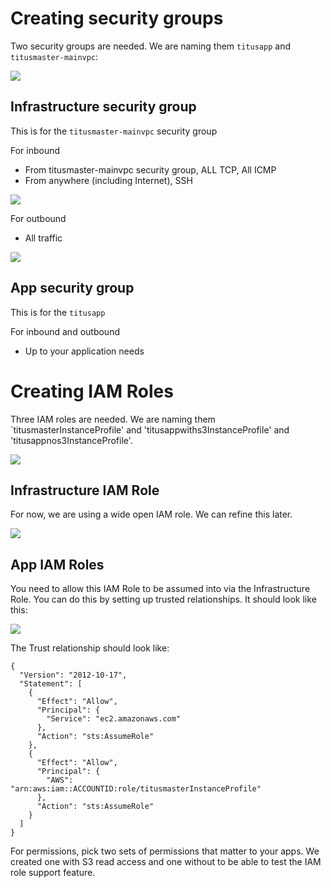 # Creating security groups

Two security groups are needed. We are naming them `titusapp` and `titusmaster-mainvpc`:

<img src="../../images/secgroups.png" />

## Infrastructure security group

This is for the `titusmaster-mainvpc` security group

For inbound
- From titusmaster-mainvpc security group, ALL TCP, All ICMP
- From anywhere (including Internet), SSH

<img src="../../images/titusmaster-mainvpc-secgroup-inbound.png" />

For outbound
- All traffic

<img src="../../images/titusmaster-mainvpc-secgroup-outbound.png" />

## App security group

This is for the `titusapp` 

For inbound and outbound
- Up to your application needs

# Creating IAM Roles

Three IAM roles are needed. We are naming them `titusmasterInstanceProfile' and 'titusappwiths3InstanceProfile'
and 'titusappnos3InstanceProfile'.

<img src="../../images/iamroles.png" />

## Infrastructure IAM Role

For now, we are using a wide open IAM role. We can refine this later.

<img src="../../images/titusmasterinstanceprofilepolicy.png" />

## App IAM Roles

You need to allow this IAM Role to be assumed into via the Infrastructure Role. You can do this by setting
up trusted relationships. It should look like this:

<img src="../../images/titusappinstanceprofile-trust.png" />

The Trust relationship should look like:

```
{
  "Version": "2012-10-17",
  "Statement": [
    {
      "Effect": "Allow",
      "Principal": {
        "Service": "ec2.amazonaws.com"
      },
      "Action": "sts:AssumeRole"
    },
    {
      "Effect": "Allow",
      "Principal": {
        "AWS": "arn:aws:iam::ACCOUNTID:role/titusmasterInstanceProfile"
      },
      "Action": "sts:AssumeRole"
    }
  ]
}
```

For permissions, pick two sets of permissions that matter to your apps. We created one with S3 read access
and one without to be able to test the IAM role support feature.



